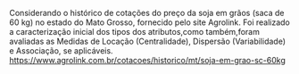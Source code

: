Considerando o histórico de cotações do preço da soja em grãos (saca de 60 kg) no estado do Mato Grosso, fornecido pelo site Agrolink. Foi realizado a caracterização inicial dos tipos dos atributos,como também,foram avaliadas as Medidas de 
Locação (Centralidade), Dispersão (Variabilidade) e Associação, se aplicáveis. https://www.agrolink.com.br/cotacoes/historico/mt/soja-em-grao-sc-60kg
